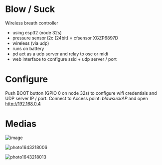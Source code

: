 # Blow / Suck
Wireless breath controller

- using esp32 (node 32s)
- pressure sensor i2c (24bit) = cfsensor XGZP6897D
- wireless (via udp)
- runs on battery
- pd act as a udp server and relay to osc or midi
- web interface to configure ssid + udp server / port

# Configure 
Push BOOT button (GPIO 0 on node 32s) to configure wifi credentials and UDP server IP / port. Connect to Access point: *blowsuckAP* and open http://192.168.0.4

# Medias
![image](https://user-images.githubusercontent.com/441764/152018330-60fa6280-8540-4b97-8292-34e2692896ad.png)

![photo1643218006](https://user-images.githubusercontent.com/441764/152017938-cecceb2d-7439-45f2-8e83-aee7932defc1.jpeg)

![photo1643218013](https://user-images.githubusercontent.com/441764/152017958-75eab607-ca6a-4fcd-848e-e17fa4ee799d.jpeg)
